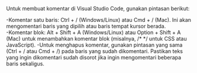 Untuk membuat komentar di Visual Studio Code, gunakan pintasan berikut:

-Komentar satu baris: Ctrl + / (Windows/Linux) atau Cmd + / (Mac). Ini akan mengomentari baris yang dipilih atau baris tempat kursor berada.<br>
-Komentar blok: Alt + Shift + A (Windows/Linux) atau Option + Shift + A (Mac) untuk menambahkan komentar blok (misalnya, /* */ untuk CSS atau JavaScript).
-Untuk menghapus komentar, gunakan pintasan yang sama (Ctrl + / atau Cmd + /) pada baris yang sudah dikomentari. Pastikan teks yang ingin dikomentari sudah disorot jika ingin mengomentari beberapa baris sekaligus.
